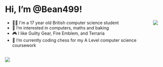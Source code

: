# Hi, I’m @Bean499!
<img src="https://external-content.duckduckgo.com/iu/?u=https%3A%2F%2Fwww.fightersgeneration.com%2Fcharacters%2Ffaust-huh.gif&f=1&nofb=1" align="right">
<ul>
  <li>🧑‍🎓 I'm a 17 year old British computer science student</li>
  <li>👀 I’m interested in computers, maths and baking</li>
  <li>🎮 I like Guilty Gear, Fire Emblem, and Terraria</li>
  <li>🌱 I’m currently coding chess for my A Level computer science coursework</li>
</ul>
<br>
<img src="https://github.com/Bean499/profile-stats/blob/master/generated/languages.svg">
<!---
Bean499/Bean499 is a ✨ special ✨ repository because its `README.md` (this file) appears on your GitHub profile.
You can click the Preview link to take a look at your changes.
--->
